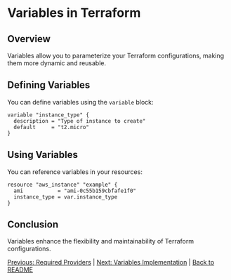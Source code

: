 # Variables in Terraform

## Overview

Variables allow you to parameterize your Terraform configurations, making them more dynamic and reusable.

## Defining Variables

You can define variables using the `variable` block:

```hcl
variable "instance_type" {
  description = "Type of instance to create"
  default     = "t2.micro"
}
```

## Using Variables

You can reference variables in your resources:

```hcl
resource "aws_instance" "example" {
  ami           = "ami-0c55b159cbfafe1f0"
  instance_type = var.instance_type
}
```

## Conclusion

Variables enhance the flexibility and maintainability of Terraform configurations.


[Previous: Required Providers](04-required-providers.md) | [Next: Variables Implementation](06-variables-implementation.md) | [Back to README](README.md)

